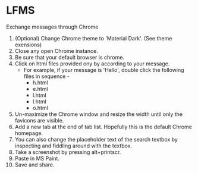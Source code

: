 # LFMS
Exchange messages through Chrome

1. (Optional) Change Chrome theme to 'Material Dark'. (See theme exensions)
2. Close any open Chrome instance.
3. Be sure that your default browser is chrome.
4. Click on html files provided ony by according to your message. 
	- For example, if your message is 'Hello', double click the following files in sequence -
		- h.html
		- e.html
		- l.html
		- l.html
		- o.html
5. Un-maximize the Chrome window and resize the width until only the favicons are visible.
6. Add a new tab at the end of tab list. Hopefully this is the default Chrome homepage.
7. You can also change the placeholder text of the search textbox by inspecting and fiddling around with the textbox.
8. Take a screenshot by pressing alt+printscr.
9. Paste in MS Paint.
10. Save and share.
